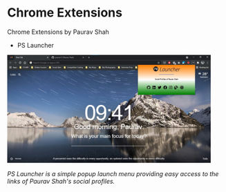 # Chrome Extensions
Chrome Extensions by Paurav Shah

- PS Launcher

<img src="https://github.com/paurav11/chrome-extensions/blob/main/PS%20Launcher/images/image-1.jpg?raw=true" alt="PS Launcher" height=250>

*PS Launcher is a simple popup launch menu providing easy access to the links of Paurav Shah's social profiles.*

